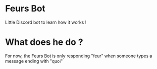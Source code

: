 # Feurs Bot
Little Discord bot to learn how it works !


# What does he do ?

For now, the Feurs Bot is only responding "feur" when someone types a message ending with "quoi"
